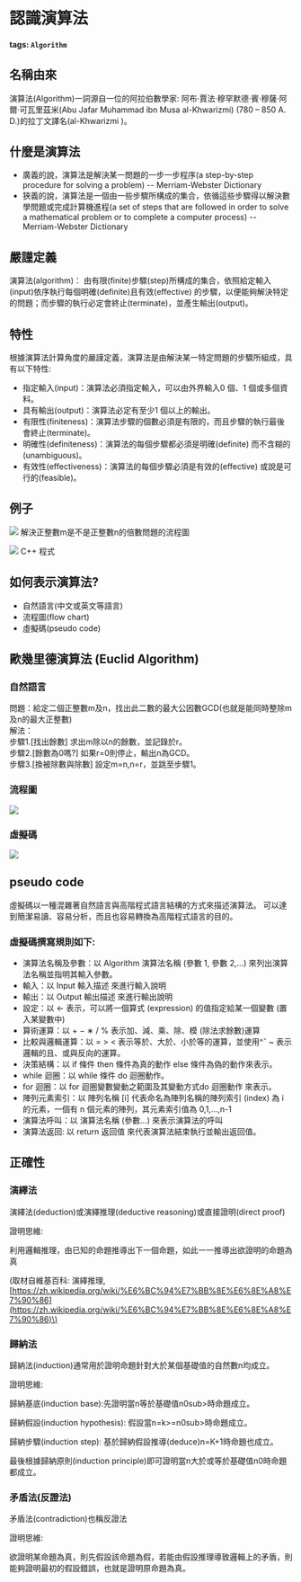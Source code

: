 # 認識演算法

#### tags: `Algorithm`

## 名稱由來

演算法\(Algorithm\)一詞源自一位的阿拉伯數學家: 阿布‧賈法‧穆罕默德‧賓‧穆薩‧阿爾‧可瓦里茲米\(Abu Jafar Muhammad ibn Musa al-Khwarizmi\) \(780 – 850 A. D.\)的拉丁文譯名\(al-Khwarizmi \)。

## 什麼是演算法

* 廣義的說，演算法是解決某一問題的一步一步程序\(a step-by-step procedure for solving a problem\) -- Merriam-Webster Dictionary
* 狹義的說，演算法是一個由一些步驟所構成的集合，依循這些步驟得以解決數學問題或完成計算機進程\(a set of steps that are followed in order to solve a mathematical problem or to complete a computer process\) -- Merriam-Webster Dictionary

## 嚴謹定義

演算法\(algorithm\)： 由有限\(finite\)步驟\(step\)所構成的集合，依照給定輸入\(input\)依序執行每個明確\(definite\)且有效\(effective\) 的步驟，以便能夠解決特定的問題；而步驟的執行必定會終止\(terminate\)，並產生輸出\(output\)。

## 特性

根據演算法計算角度的嚴謹定義，演算法是由解決某一特定問題的步驟所組成，具有以下特性:

* 指定輸入\(input\)：演算法必須指定輸入，可以由外界輸入0 個、1 個或多個資料。 
* 具有輸出\(output\)：演算法必定有至少1 個以上的輸出。 
* 有限性\(finiteness\)：演算法步驟的個數必須是有限的，而且步驟的執行最後會終止\(terminate\)。 
* 明確性\(definiteness\)：演算法的每個步驟都必須是明確\(definite\) 而不含糊的\(unambiguous\)。
* 有效性\(effectiveness\)：演算法的每個步驟必須是有效的\(effective\) 或說是可行的\(feasible\)。

## 例子

![](https://i.imgur.com/mf5p2cG.png) 解決正整數m是不是正整數n的倍數問題的流程圖

![](https://i.imgur.com/JyO4Xqx.png) C++ 程式

## 如何表示演算法?

* 自然語言\(中文或英文等語言\) 
* 流程圖\(flow chart\) 
* 虛擬碼\(pseudo code\)

## 歐幾里德演算法 \(Euclid Algorithm\)

### 自然語言

問題：給定二個正整數m及n，找出此二數的最大公因數GCD\(也就是能同時整除m及n的最大正整數\)  
解法：  
步驟1.\[找出餘數\] 求出m除以n的餘數，並記錄於r。  
步驟2.\[餘數為0嗎?\] 如果r=0則停止，輸出n為GCD。  
步驟3.\[換被除數與除數\] 設定m=n,n=r，並跳至步驟1。

### 流程圖

![](https://i.imgur.com/qiVKDLX.png)

### 虛擬碼

![](https://i.imgur.com/SnISe7P.png)

## pseudo code

虛擬碼以一種混雜著自然語言與高階程式語言結構的方式來描述演算法。 可以達到簡潔易讀、容易分析，而且也容易轉換為高階程式語言的目的。

### 虛擬碼撰寫規則如下:

* 演算法名稱及參數：以 Algorithm 演算法名稱 \(參數 1, 參數 2,…\) 來列出演算法名稱並指明其輸入參數。
* 輸入：以 Input 輸入描述 來進行輸入說明
* 輸出：以 Output 輸出描述 來進行輸出說明
* 設定：以 ← 表示，可以將一個算式 \(expression\) 的值指定給某一個變數 \(置入某變數中\)
* 算術運算：以 + − ∗ / % 表示加、減、乘、除、模 \(除法求餘數\)運算
* 比較與邏輯運算：以 = &gt; &lt; 表示等於、大於、小於等的運算，並使用^ˇ ~ 表示邏輯的且、或與反向的運算。
* 決策結構：以 if 條件 then 條件為真的動作 else 條件為偽的動作來表示。
* while 迴圈：以 while 條件 do 迴圈動作。
* for 迴圈：以 for 迴圈變數變動之範圍及其變動方式do 迴圈動作 來表示。
* 陣列元素索引：以 陣列名稱 \[i\] 代表命名為陣列名稱的陣列索引 \(index\) 為 i 的元素，一個有 n 個元素的陣列，其元素索引值為 0,1,…,n-1
* 演算法呼叫：以 演算法名稱 \(參數…\) 來表示演算法的呼叫
* 演算法返回: 以 return 返回值 來代表演算法結束執行並輸出返回值。

## 正確性

### 演繹法

演繹法\(deduction\)或演繹推理\(deductive reasoning\)或直接證明\(direct proof\)

證明思維:

利用邏輯推理，由已知的命題推導出下一個命題，如此一一推導出欲證明的命題為真

\(取材自維基百科: 演繹推理, [https://zh.wikipedia.org/wiki/%E6%BC%94%E7%BB%8E%E6%8E%A8%E7%90%86](https://zh.wikipedia.org/wiki/%E6%BC%94%E7%BB%8E%E6%8E%A8%E7%90%86)\)

### 歸納法

歸納法\(induction\)通常用於證明命題針對大於某個基礎值的自然數n均成立。

證明思維:

歸納基底\(induction base\):先證明當n等於基礎值n0sub&gt;時命題成立。

歸納假設\(induction hypothesis\): 假設當n=k&gt;=n0sub&gt;時命題成立。

歸納步驟\(induction step\): 基於歸納假設推導\(deduce\)n=K+1時命題也成立。

最後根據歸納原則\(induction principle\)即可證明當n大於或等於基礎值n0時命題都成立。

### 矛盾法\(反證法\)

矛盾法\(contradiction\)也稱反證法

證明思維:

欲證明某命題為真，則先假設該命題為假，若能由假設推理導致邏輯上的矛盾，則能夠證明最初的假設錯誤，也就是證明原命題為真。

